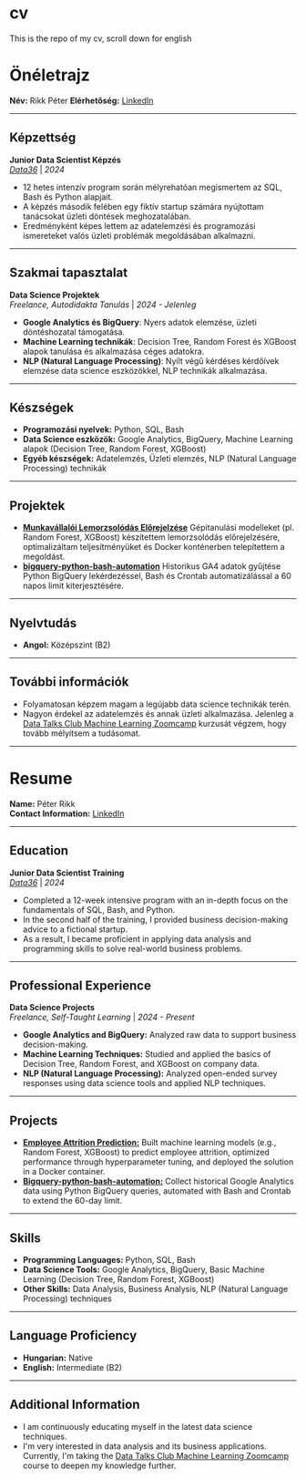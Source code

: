 # cv
This is the repo of my cv, scroll down for english

# Önéletrajz

**Név:** Rikk Péter 
**Elérhetőség:** [LinkedIn](https://www.linkedin.com/in/p%C3%A9ter-rikk-b848901a2/)

---

## Képzettség

**Junior Data Scientist Képzés**  
_[Data36](https://data36.com/)_ | _2024_  
- 12 hetes intenzív program során mélyrehatóan megismertem az SQL, Bash és Python alapjait.
- A képzés második felében egy fiktív startup számára nyújtottam tanácsokat üzleti döntések meghozatalában.
- Eredményként képes lettem az adatelemzési és programozási ismereteket valós üzleti problémák megoldásában alkalmazni.

---

## Szakmai tapasztalat

**Data Science Projektek**  
_Freelance, Autodidakta Tanulás_ | _2024 - Jelenleg_  
- **Google Analytics és BigQuery**: Nyers adatok elemzése, üzleti döntéshozatal támogatása.
- **Machine Learning technikák**: Decision Tree, Random Forest és XGBoost alapok tanulása és alkalmazása céges adatokra.
- **NLP (Natural Language Processing)**: Nyílt végű kérdéses kérdőívek elemzése data science eszközökkel, NLP technikák alkalmazása.

---

## Készségek

- **Programozási nyelvek:** Python, SQL, Bash
- **Data Science eszközök:** Google Analytics, BigQuery, Machine Learning alapok (Decision Tree, Random Forest, XGBoost)
- **Egyéb készségek:** Adatelemzés, Üzleti elemzés, NLP (Natural Language Processing) technikák

---

## Projektek

- **[Munkavállalói Lemorzsolódás Előrejelzése](https://github.com/azapeti/ml-zoomcamp-homeworks/tree/edit_README/07_midterm_project)**
Gépitanulási modelleket (pl. Random Forest, XGBoost) készítettem lemorzsolódás előrejelzésére, optimalizáltam teljesítményüket és Docker konténerben telepítettem a megoldást.
- **[bigquery-python-bash-automation](https://github.com/azapeti/bigquery-python-bash-automation)**
Historikus GA4 adatok gyűjtése Python BigQuery lekérdezéssel, Bash és Crontab automatizálással a 60 napos limit kiterjesztésére.

---

## Nyelvtudás

- **Angol:** Középszint (B2)

---

## További információk

- Folyamatosan képzem magam a legújabb data science technikák terén.
- Nagyon érdekel az adatelemzés és annak üzleti alkalmazása. Jelenleg a [Data Talks Club Machine Learning Zoomcamp](https://datatalks.club/blog/machine-learning-zoomcamp.html) kurzusát végzem, hogy tovább mélyítsem a tudásomat.


---

# Resume

**Name:** Péter Rikk  
**Contact Information:** [LinkedIn](https://www.linkedin.com/in/p%C3%A9ter-rikk-b848901a2/)

---

## Education

**Junior Data Scientist Training**  
_[Data36](https://data36.com/)_ | _2024_  
- Completed a 12-week intensive program with an in-depth focus on the fundamentals of SQL, Bash, and Python.
- In the second half of the training, I provided business decision-making advice to a fictional startup.
- As a result, I became proficient in applying data analysis and programming skills to solve real-world business problems.

---

## Professional Experience

**Data Science Projects**  
_Freelance, Self-Taught Learning_ | _2024 - Present_  
- **Google Analytics and BigQuery:** Analyzed raw data to support business decision-making.
- **Machine Learning Techniques:** Studied and applied the basics of Decision Tree, Random Forest, and XGBoost on company data.
- **NLP (Natural Language Processing):** Analyzed open-ended survey responses using data science tools and applied NLP techniques.

---

## Projects

- **[Employee Attrition Prediction:](https://github.com/azapeti/ml-zoomcamp-homeworks/tree/edit_README/07_midterm_project)**
Built machine learning models (e.g., Random Forest, XGBoost) to predict employee attrition, optimized performance through hyperparameter tuning, and deployed the solution in a Docker container.
- **[Bigquery-python-bash-automation:](https://github.com/azapeti/bigquery-python-bash-automation)**
Collect historical Google Analytics data using Python BigQuery queries, automated with Bash and Crontab to extend the 60-day limit.

---

## Skills

- **Programming Languages:** Python, SQL, Bash
- **Data Science Tools:** Google Analytics, BigQuery, Basic Machine Learning (Decision Tree, Random Forest, XGBoost)
- **Other Skills:** Data Analysis, Business Analysis, NLP (Natural Language Processing) techniques

---

## Language Proficiency

- **Hungarian:** Native
- **English:** Intermediate (B2)

---

## Additional Information

- I am continuously educating myself in the latest data science techniques.
- I'm very interested in data analysis and its business applications. Currently, I'm taking the [Data Talks Club Machine Learning Zoomcamp](https://datatalks.club/blog/machine-learning-zoomcamp.html) course to deepen my knowledge further.

